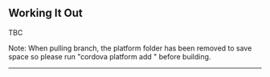 Working It Out
---

TBC

Note: When pulling branch, the platform folder has been removed to save space
so please run "cordova platform add <platform>" before building.

---